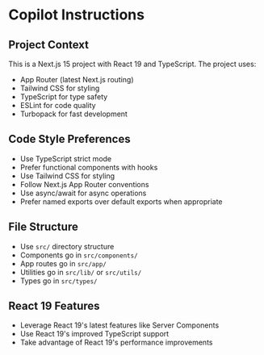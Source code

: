 # Copilot Instructions

<!-- Use this file to provide workspace-specific custom instructions to Copilot. For more details, visit https://code.visualstudio.com/docs/copilot/copilot-customization#_use-a-githubcopilotinstructionsmd-file -->

## Project Context
This is a Next.js 15 project with React 19 and TypeScript. The project uses:
- App Router (latest Next.js routing)
- Tailwind CSS for styling
- TypeScript for type safety
- ESLint for code quality
- Turbopack for fast development

## Code Style Preferences
- Use TypeScript strict mode
- Prefer functional components with hooks
- Use Tailwind CSS for styling
- Follow Next.js App Router conventions
- Use async/await for async operations
- Prefer named exports over default exports when appropriate

## File Structure
- Use `src/` directory structure
- Components go in `src/components/`
- App routes go in `src/app/`
- Utilities go in `src/lib/` or `src/utils/`
- Types go in `src/types/`

## React 19 Features
- Leverage React 19's latest features like Server Components
- Use React 19's improved TypeScript support
- Take advantage of React 19's performance improvements
